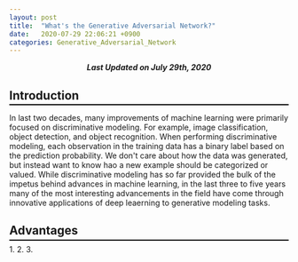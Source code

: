 ```yaml
---
layout: post
title:  "What's the Generative Adversarial Network?"
date:   2020-07-29 22:06:21 +0900
categories: Generative_Adversarial_Network
---
```

<div style="text-align: center"><i><b>Last Updated on July 29th, 2020</b></i></div>

## Introduction
<hr style="height: 2px; border:none; margin-top: -1em; margin-bottom:0.5em; padding: 0; background:black">

In last two decades, many improvements of machine learning were primarily focused on discriminative modeling. For example, image classification, object detection, and object recognition. When performing discriminative modeling, each observation in the training data has a binary label based on the prediction probability. We don't care about how the data was generated, but instead want to know hao a new example should be categorized or valued. While discriminative modeling has so far provided the bulk of the impetus behind advances in machine learning, in the last three to five years many of the most interesting advancements in the field have come through innovative applications of deep leaerning to generative modeling tasks.


## Advantages
<hr style="height: 2px; border:none; margin-top: -1em; margin-bottom:0.5em; padding: 0; background:black">
1. 
2. 
3. 
